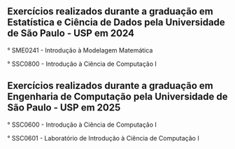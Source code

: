 ## Exercícios realizados durante a graduação em Estatística e Ciência de Dados pela Universidade de São Paulo - USP em 2024

° SME0241 - Introdução à Modelagem Matemática	

° SSC0800 - Introdução à Ciência de Computação I

## Exercícios realizados durante a graduação em Engenharia de Computação pela Universidade de São Paulo - USP em 2025

° SSC0600 - Introdução à Ciência de Computação I

° SSC0601 - Laboratório de Introdução à Ciência de Computação I
